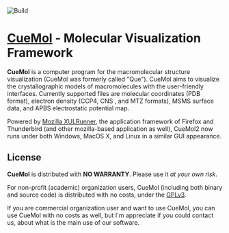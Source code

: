 ![Build](https://github.com/CueMol/cuemol2/workflows/Build/badge.svg)

[CueMol](http://www.cuemol.org/) - Molecular Visualization Framework
====================================================================

**CueMol** is a computer program for the macromolecular structure visualization
(CueMol was formerly called "Que").
CueMol aims to visualize the crystallographic models of macromolecules with the user-friendly interfaces.
Currently supported files are molecular coordinates (PDB format),
electron density (CCP4, CNS , and MTZ formats),
MSMS surface data, and APBS electrostatic potential map.

Powered by [Mozilla XULRunner](http://www.mozilla.org/projects/mozilla-based.html),
the application framework of Firefox and Thunderbird (and other mozilla-based application as well),
CueMol2 now runs under both Windows, MacOS X, and Linux in a similar GUI appearance.

License
--------------------------------------
**CueMol** is distributed with **NO WARRANTY**.
Please use it *at your own risk*.

For non-profit (academic) organization users,
CueMol (including both binary and source code) is distributed with no costs,
under the [GPLv3](http://opensource.org/licenses/GPL-3.0).

If you are commercial organization user and want to use CueMol,
you can use CueMol with no costs as well, but I'm appreciate if you could contact us,
about what is the main use of our software.

